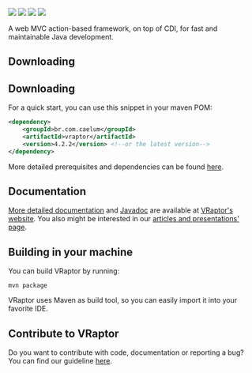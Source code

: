 
[![][travis img]][travis]
[![][maven img]][maven]
[![][release img]][release]
[![][license img]][license]

[travis]:https://travis-ci.org/caelum/vraptor4
[travis img]:https://travis-ci.org/caelum/vraptor4.svg?branch=master

[maven]:http://search.maven.org/#search|gav|1|g:"br.com.caelum"%20AND%20a:"vraptor"
[maven img]:https://maven-badges.herokuapp.com/maven-central/br.com.caelum/vraptor/badge.svg

[release]:https://github.com/caelum/vraptor4/releases
[release img]:https://img.shields.io/github/release/caelum/vraptor4.svg

[license]:LICENSE
[license img]:https://img.shields.io/badge/License-Apache%202-blue.svg

A web MVC action-based framework, on top of CDI, for fast and maintainable Java development. 

## Downloading 
## Downloading

For a quick start, you can use this snippet in your maven POM:

```xml
<dependency>
    <groupId>br.com.caelum</groupId>
    <artifactId>vraptor</artifactId>
    <version>4.2.2</version> <!--or the latest version-->
</dependency>
```

More detailed prerequisites and dependencies can be found [here](http://www.vraptor.org/en/docs/dependencies-and-prerequisites/).

## Documentation
[More detailed documentation](http://www.vraptor.org/en/docs/one-minute-guide/) and [Javadoc](http://www.vraptor.org/javadoc/) are available at [VRaptor's website](http://www.vraptor.org/en/). You also might be interested in our [articles and presentations' page](http://www.vraptor.org/en/docs/articles-and-presentations).

## Building in your machine

You can build VRaptor by running:

	mvn package

VRaptor uses Maven as build tool, so you can easily import it into your favorite IDE.

## Contribute to VRaptor

Do you want to contribute with code, documentation or reporting a bug? You can find our guideline [here](http://www.vraptor.org/en/docs/how-to-contribute/ "Contribute").
